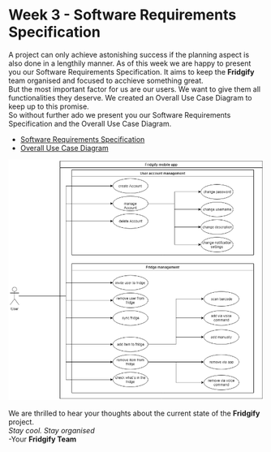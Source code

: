 # Week 3 - Software Requirements Specification

A project can only achieve astonishing success if the planning aspect is also done in a lengthily manner. As of this week we are happy to present you our Software Requirements Specification. It aims to keep the **Fridgify** team organised and focused to acchieve something great. 
\
But the most important factor for us are our users. We want to give them all functionalities they deserve. We created an Overall Use Case Diagram to keep up to this promise. 
\
So without further ado we present you our Software Requirements Specification and the Overall Use Case Diagram.
- [Software Requirements Specification](maiu)
- [Overall Use Case Diagram](
https://github.com/DonkeyCo/Fridgify/blob/documentation/documentation/management/Overall%20Use%20Case%20Diagram.pdf)

![Overall Use Case Diagram](https://github.com/DonkeyCo/Fridgify/blob/documentation/documentation/management/Overall%20Use%20Case%20Diagram.png "Overall Use Case Diagram")

We are thrilled to hear your thoughts about the current state of the **Fridgify** project.
\
*Stay cool. Stay organised*
\
-Your **Fridgify Team**
